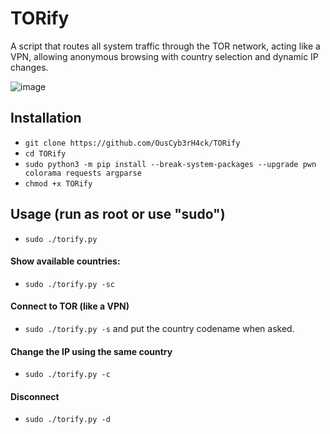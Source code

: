 # TORify
A script that routes all system traffic through the TOR network, acting like a VPN, allowing anonymous browsing with country selection and dynamic IP changes.

![image](https://github.com/user-attachments/assets/d1a172f6-8f0c-4e59-83c6-44ce6c9b9221)

## Installation
- `git clone https://github.com/OusCyb3rH4ck/TORify`
- `cd TORify`
- `sudo python3 -m pip install --break-system-packages --upgrade pwn colorama requests argparse`
- `chmod +x TORify`

## Usage (run as root or use "sudo")
- `sudo ./torify.py`

#### Show available countries:
- `sudo ./torify.py -sc`
#### Connect to TOR (like a VPN)
- `sudo ./torify.py -s` and put the country codename when asked.
#### Change the IP using the same country
- `sudo ./torify.py -c `
#### Disconnect
- `sudo ./torify.py -d`
